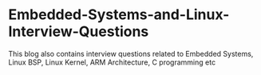 # Embedded-Systems-and-Linux-Interview-Questions
This blog also contains interview questions related to Embedded Systems, Linux BSP, Linux Kernel, ARM Architecture, C programming etc
